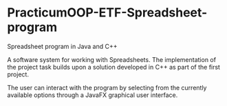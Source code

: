 # PracticumOOP-ETF-Spreadsheet-program
Spreadsheet program in Java and C++

A software system for working with Spreadsheets. The implementation of the project task builds upon a solution developed in C++ as part of the first project.

The user can interact with the program by selecting from the currently available options through a JavaFX graphical user interface.